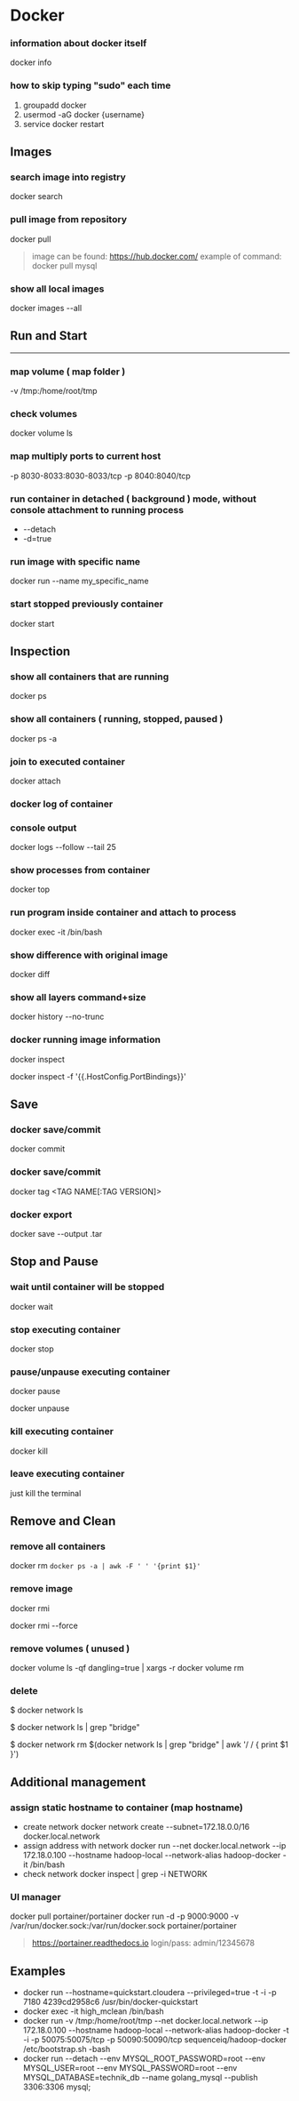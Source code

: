 Docker
======

### information about docker itself
docker info


### how to skip typing "sudo" each time
1. groupadd docker
2. usermod -aG docker {username}
3. service docker restart


Images
------

### search image into registry
docker search <text of search>

### pull image from repository
docker pull <image name>
> image can be found: https://hub.docker.com/
> example of command: docker pull mysql

### show all local images
docker images --all


## Run and Start
------

### map volume ( map folder )
-v /tmp:/home/root/tmp

### check volumes
docker volume ls

### map multiply ports to current host
-p 8030-8033:8030-8033/tcp  -p 8040:8040/tcp

### run container in detached ( background ) mode, without console attachment to running process
* --detach
* -d=true

### run image with specific name
docker run --name my_specific_name <name of image>

### start stopped previously container
docker start <CONTAINER ID>


Inspection
------

### show all containers that are running
docker ps

### show all containers ( running, stopped, paused )
docker ps -a

### join to executed container
docker attach <CONTAINER ID>

### docker log of container
### console output
docker logs --follow --tail 25 <CONTAINER ID>

### show processes from container
docker top <CONTAINER ID>

### run program inside container and attach to process
docker exec -it <CONTAINER ID> /bin/bash

### show difference with original image
docker diff <CONTAINER ID>

### show all layers command+size
docker history --no-trunc <CONTAINER ID>

### docker running image information
docker inspect

docker inspect -f '{{.HostConfig.PortBindings}}' <CONTAINER ID>


Save
------
### docker save/commit
docker commit <CONTAINER ID> <new image name>

### docker save/commit
docker tag <CONTAINER ID> <TAG NAME[:TAG VERSION]>

### docker export
docker save --output <output file name>.tar <CONTAINER ID>


Stop and Pause
------

### wait until container will be stopped
docker wait <CONTAINER ID>

### stop executing container
docker stop <CONTAINER ID>

### pause/unpause executing container
docker pause <CONTAINER ID>

docker unpause <CONTAINER ID>

### kill executing container
docker kill <CONTAINER ID>

### leave executing container
just kill the terminal


Remove and Clean
------
### remove all containers
docker rm `docker ps -a | awk -F ' ' '{print $1}'`

### remove image
docker rmi <IMAGE ID>

docker rmi --force <IMAGE ID>

### remove volumes ( unused )
docker volume ls -qf dangling=true | xargs -r docker volume rm

### delete
$ docker network ls  

$ docker network ls | grep "bridge"   

$ docker network rm $(docker network ls | grep "bridge" | awk '/ / { print $1 }')


Additional management
------

### assign static hostname to container (map hostname)
* create network
docker network create --subnet=172.18.0.0/16 docker.local.network
* assign address with network
docker run --net docker.local.network --ip 172.18.0.100 --hostname hadoop-local --network-alias hadoop-docker -it <CONTAINER ID> /bin/bash
* check network
docker inspect <CONTAINER ID> | grep -i NETWORK

### UI manager
docker pull portainer/portainer
docker run -d -p 9000:9000 -v /var/run/docker.sock:/var/run/docker.sock portainer/portainer
> https://portainer.readthedocs.io
login/pass: admin/12345678

Examples
------
* docker run --hostname=quickstart.cloudera --privileged=true -t -i -p 7180 4239cd2958c6 /usr/bin/docker-quickstart
* docker exec -it high_mclean /bin/bash
* docker run -v /tmp:/home/root/tmp --net docker.local.network --ip 172.18.0.100 --hostname hadoop-local --network-alias hadoop-docker -t -i  -p  50075:50075/tcp  -p 50090:50090/tcp sequenceiq/hadoop-docker /etc/bootstrap.sh -bash
* docker run --detach --env MYSQL_ROOT_PASSWORD=root --env MYSQL_USER=root --env MYSQL_PASSWORD=root --env MYSQL_DATABASE=technik_db --name golang_mysql --publish 3306:3306 mysql;
